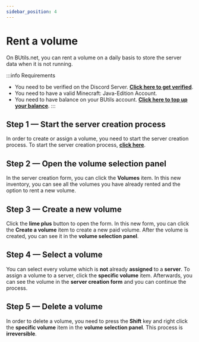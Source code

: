 ```yaml
---
sidebar_position: 4
---
```


# Rent a volume

On BUtils.net, you can rent a volume on a daily basis to store the server data when it is not running.

:::info Requirements
- You need to be verified on the Discord Server. **[Click here to get verified](verification)**.
- You need to have a valid Minecraft: Java-Edition Account.
- You need to have balance on your BUtils account. **[Click here to top up your balance](balance)**.
:::

## Step 1 — Start the server creation process

In order to create or assign a volume, you need to start the server creation process.
To start the server creation process, **[click here](rent-a-server)**.

## Step 2 — Open the volume selection panel

In the server creation form, you can click the **Volumes** item. In this new inventory,
you can see all the volumes you have already rented and the option to rent a new volume.

## Step 3 — Create a new volume

Click the **lime plus** button to open the form. In this new form, you can 
click the **Create a volume** item to create a new paid volume. After the volume is created,
you can see it in the **volume selection panel**.

## Step 4 — Select a volume

You can select every volume which is **not** already **assigned** to a **server**.
To assign a volume to a server, click the **specific volume** item.
Afterwards, you can see the volume in the **server creation form** and you can continue the process.

## Step 5 — Delete a volume

In order to delete a volume, you need to press the **Shift** key and right click the 
**specific volume** item in the **volume selection panel**. This process is **irreversible**.